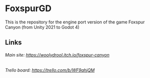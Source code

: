 # FoxspurGD
This is the repository for the engine port version of the game Foxspur Canyon (from Unity 2021 to Godot 4)

## Links
###### Main site: https://woolydrool.itch.io/foxspur-canyon
###### Trello board: https://trello.com/b/WF9ahjQM
